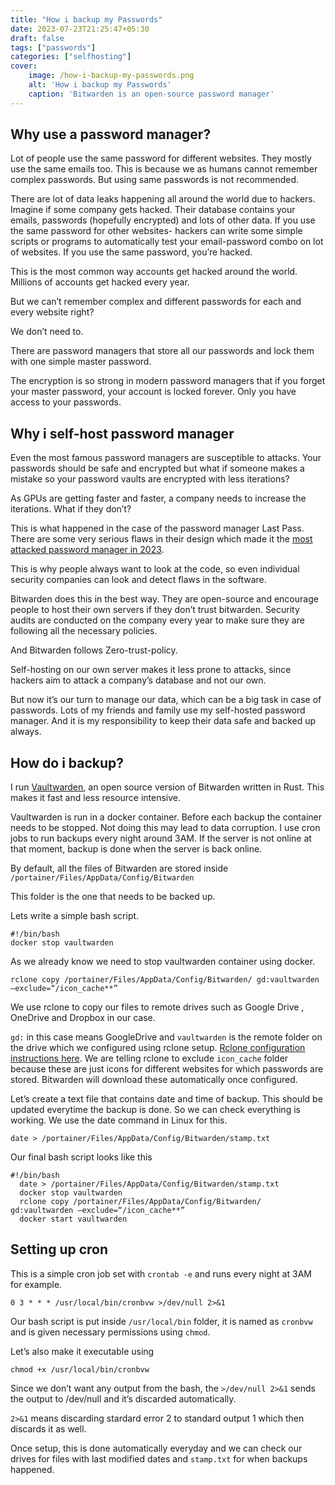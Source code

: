 ```yaml
---
title: "How i backup my Passwords"
date: 2023-07-23T21:25:47+05:30
draft: false
tags: ["passwords"]
categories: ["selfhosting"]
cover:
    image: /how-i-backup-my-passwords.png
    alt: 'How i backup my Passwords'
    caption: 'Bitwarden is an open-source password manager'
---
```


## Why use a password manager?

Lot of people use the same password for different websites. They mostly use the same emails too. This is because we as humans cannot remember complex passwords. But using same passwords is not recommended. 

There are lot of data leaks happening all around the world due to hackers. Imagine if some company gets hacked. Their database contains your emails, passwords (hopefully encrypted) and lots of other data. If you use the same password for other websites- hackers can write some simple scripts or programs to automatically test your email-password combo on lot of websites. If you use the same password, you’re hacked.

This is the most common way accounts get hacked around the world. Millions of accounts get hacked every year.

But we can’t remember complex and different passwords for each and every website right?

We don’t need to.

There are password managers that store all our passwords and lock them with one simple master password. 

The encryption is so strong in modern password managers that if you forget your master password, your account is locked forever. Only you have access to your passwords.

## Why i self-host password manager

Even the most famous password managers are susceptible to attacks. Your passwords should be safe and encrypted but what if someone makes a mistake so your password vaults are encrypted with less iterations?

As GPUs are getting faster and faster, a company needs to increase the iterations. What if they don’t?

This is what happened in the case of the password manager Last Pass. There are some very serious flaws in their design which made it the [most attacked password manager in 2023](https://thehackernews.com/2023/02/lastpass-reveals-second-attack.html).

This is why people always want to look at the code, so even individual security companies can look and detect flaws in the software.

Bitwarden does this in the best way. They are open-source and encourage people to host their own servers if they don’t trust bitwarden. Security audits are conducted on the company every year to make sure they are following all the necessary policies.

And Bitwarden follows Zero-trust-policy.

Self-hosting on our own server makes it less prone to attacks, since hackers aim to attack a company’s database and not our own.

But now it’s our turn to manage our data, which can be a big task in case of passwords.
Lots of my friends and family use my self-hosted password manager. And it is my responsibility to keep their data safe and backed up always.

## How do i backup?

I run [Vaultwarden](https://github.com/dani-garcia/vaultwarden), an open source version of Bitwarden written in Rust.
This makes it fast and less resource intensive.

Vaultwarden is run in a docker container. Before each backup the container needs to be stopped. Not doing this may lead to data corruption.
I use cron jobs to run backups every night around 3AM. If the server is not online at that moment, backup is done when the server is back online.

By default, all the files of Bitwarden are stored inside `/portainer/Files/AppData/Config/Bitwarden`

This folder is the one that needs to be backed up.

Lets write a simple bash script.

```
#!/bin/bash
docker stop vaultwarden
```
As we already know we need to stop vaultwarden container using docker.

```
rclone copy /portainer/Files/AppData/Config/Bitwarden/ gd:vaultwarden —exclude=“/icon_cache**”
```
We use rclone to copy our files to remote drives such as Google Drive , OneDrive and Dropbox in our case.

`gd:` in this case means GoogleDrive and `vaultwarden` is the remote folder on the drive which we configured using rclone setup. [Rclone configuration instructions here](https://rclone.org/remote_setup/).
We are telling rclone to exclude `icon_cache` folder because these are just icons for different websites for which passwords are stored. Bitwarden will download these automatically once configured.

Let’s create a text file that contains date and time of backup. This should be updated everytime the backup is done. So we can check everything is working. We use the date command in Linux for this.

```
date > /portainer/Files/AppData/Config/Bitwarden/stamp.txt
```
Our final bash script looks like this

```
#!/bin/bash
  date > /portainer/Files/AppData/Config/Bitwarden/stamp.txt
  docker stop vaultwarden
  rclone copy /portainer/Files/AppData/Config/Bitwarden/ gd:vaultwarden —exclude=“/icon_cache**”
  docker start vaultwarden
```

## Setting up cron

This is a simple cron job set with `crontab -e` and runs every night at 3AM for example.

```
0 3 * * * /usr/local/bin/cronbvw >/dev/null 2>&1
```
Our bash script is put inside `/usr/local/bin` folder, it is named as `cronbvw` and is given necessary permissions using `chmod`.

Let’s also make it executable using
```
chmod +x /usr/local/bin/cronbvw
```

Since we don’t want any output from the bash, the `>/dev/null 2>&1` sends the output to /dev/null and it’s discarded automatically.

`2>&1` means discarding stardard error 2 to standard output 1 which then discards it as well.

Once setup, this is done automatically everyday and we can check our drives for files with last modified dates and `stamp.txt` for when backups happened.
